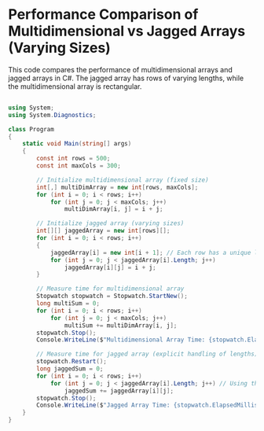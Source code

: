 
# Performance Comparison of Multidimensional vs Jagged Arrays (Varying Sizes)

This code compares the performance of multidimensional arrays and jagged arrays in C#. The jagged array has rows of varying lengths, while the multidimensional array is rectangular.

```csharp

using System;
using System.Diagnostics;

class Program
{
    static void Main(string[] args)
    {
        const int rows = 500;
        const int maxCols = 300;

        // Initialize multidimensional array (fixed size)
        int[,] multiDimArray = new int[rows, maxCols];
        for (int i = 0; i < rows; i++)
            for (int j = 0; j < maxCols; j++)
                multiDimArray[i, j] = i + j;

        // Initialize jagged array (varying sizes)
        int[][] jaggedArray = new int[rows][];
        for (int i = 0; i < rows; i++)
        {
            jaggedArray[i] = new int[i + 1]; // Each row has a unique length
            for (int j = 0; j < jaggedArray[i].Length; j++)
                jaggedArray[i][j] = i + j;
        }

        // Measure time for multidimensional array
        Stopwatch stopwatch = Stopwatch.StartNew();
        long multiSum = 0;
        for (int i = 0; i < rows; i++)
            for (int j = 0; j < maxCols; j++)
                multiSum += multiDimArray[i, j];
        stopwatch.Stop();
        Console.WriteLine($"Multidimensional Array Time: {stopwatch.ElapsedMilliseconds} ms");

        // Measure time for jagged array (explicit handling of lengths)
        stopwatch.Restart();
        long jaggedSum = 0;
        for (int i = 0; i < rows; i++)
            for (int j = 0; j < jaggedArray[i].Length; j++) // Using the row's length explicitly
                jaggedSum += jaggedArray[i][j];
        stopwatch.Stop();
        Console.WriteLine($"Jagged Array Time: {stopwatch.ElapsedMilliseconds} ms");
    }
}

```
